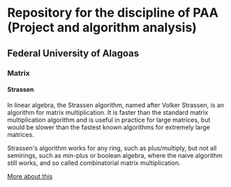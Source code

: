 # Repository for the discipline of PAA (Project and algorithm analysis)
## Federal University of Alagoas

### Matrix
#### Strassen
  In linear algebra, the Strassen algorithm, named after Volker Strassen, is an algorithm for matrix multiplication. It is faster 
  than the standard matrix multiplication algorithm and is useful in practice for large matrices, but would be slower than 
  the fastest known algorithms for extremely large matrices.
  
  Strassen's algorithm works for any ring, such as plus/multiply, but not all semirings, such as min-plus or boolean algebra, 
  where the naive algorithm still works, and so called combinatorial matrix multiplication.
  
  [More about this](https://en.wikipedia.org/wiki/Strassen_algorithm)
